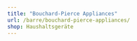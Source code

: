 ```yaml
---
title: "Bouchard-Pierce Appliances"
url: /barre/bouchard-pierce-appliances/
shop: Haushaltsgeräte
---
```

